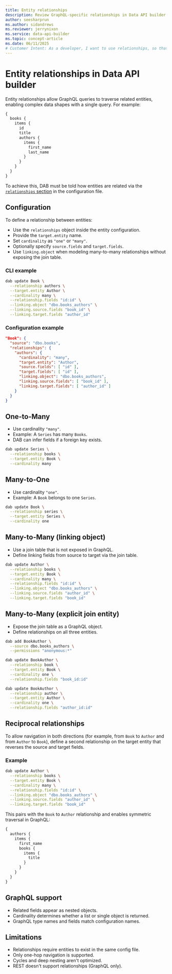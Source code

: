 ```yaml
---
title: Entity relationships
description: Review GraphQL-specific relationships in Data API builder and how you can define, map, or manage them.
author: seesharprun
ms.author: sidandrews
ms.reviewer: jerrynixon
ms.service: data-api-builder
ms.topic: concept-article
ms.date: 06/11/2025
# Customer Intent: As a developer, I want to use relationships, so that I can better "shape" my GraphQL representation of my data.
---
```


# Entity relationships in Data API builder

Entity relationships allow GraphQL queries to traverse related entities, enabling complex data shapes with a single query. For example:

```graphql
{
  books {
    items {
      id
      title
      authors {
        items {
          first_name
          last_name
        }
      }
    }
  }
}
```

To achieve this, DAB must be told how entities are related via the [`relationships` section](../../configuration/entities.md#relationships) in the configuration file.

## Configuration

To define a relationship between entities:

* Use the `relationships` object inside the entity configuration.
* Provide the `target.entity` name.
* Set `cardinality` as `"one"` or `"many"`.
* Optionally specify `source.fields` and `target.fields`.
* Use `linking.object` when modeling many-to-many relationships without exposing the join table.

### CLI example

```sh
dab update Book \
  --relationship authors \
  --target.entity Author \
  --cardinality many \
  --relationship.fields "id:id" \
  --linking.object "dbo.books_authors" \
  --linking.source.fields "book_id" \
  --linking.target.fields "author_id"
```

### Configuration example

```json
"Book": {
  "source": "dbo.books",
  "relationships": {
    "authors": {
      "cardinality": "many",
      "target.entity": "Author",
      "source.fields": [ "id" ],
      "target.fields": [ "id" ],
      "linking.object": "dbo.books_authors",
      "linking.source.fields": [ "book_id" ],
      "linking.target.fields": [ "author_id" ]
    }
  }
}
```

## One-to-Many

* Use cardinality `"many"`.
* Example: A `Series` has many `Books`.
* DAB can infer fields if a foreign key exists.

```sh
dab update Series \
  --relationship books \
  --target.entity Book \
  --cardinality many
```

## Many-to-One

* Use cardinality `"one"`.
* Example: A `Book` belongs to one `Series`.

```sh
dab update Book \
  --relationship series \
  --target.entity Series \
  --cardinality one
```

## Many-to-Many (linking object)

* Use a join table that is not exposed in GraphQL.
* Define linking fields from source to target via the join table.

```sh
dab update Author \
  --relationship books \
  --target.entity Book \
  --cardinality many \
  --relationship.fields "id:id" \
  --linking.object "dbo.books_authors" \
  --linking.source.fields "author_id" \
  --linking.target.fields "book_id"
```

## Many-to-Many (explicit join entity)

* Expose the join table as a GraphQL object.
* Define relationships on all three entities.

```sh
dab add BookAuthor \
  --source dbo.books_authors \
  --permissions "anonymous:*"

dab update BookAuthor \
  --relationship book \
  --target.entity Book \
  --cardinality one \
  --relationship.fields "book_id:id"

dab update BookAuthor \
  --relationship author \
  --target.entity Author \
  --cardinality one \
  --relationship.fields "author_id:id"
```

## Reciprocal relationships

To allow navigation in both directions (for example, from `Book` to `Author` and from `Author` to `Book`), define a second relationship on the target entity that reverses the source and target fields.

### Example

```sh
dab update Author \
  --relationship books \
  --target.entity Book \
  --cardinality many \
  --relationship.fields "id:id" \
  --linking.object "dbo.books_authors" \
  --linking.source.fields "author_id" \
  --linking.target.fields "book_id"
```

This pairs with the `Book` to `Author` relationship and enables symmetric traversal in GraphQL:

```graphql
{
  authors {
    items {
      first_name
      books {
        items {
          title
        }
      }
    }
  }
}
```

## GraphQL support

* Related fields appear as nested objects.
* Cardinality determines whether a list or single object is returned.
* GraphQL type names and fields match configuration names.

## Limitations

* Relationships require entities to exist in the same config file.
* Only one-hop navigation is supported.
* Cycles and deep nesting aren't optimized.
* REST doesn't support relationships (GraphQL only).